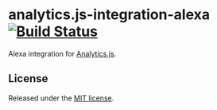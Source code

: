 # analytics.js-integration-alexa [![Build Status][ci-badge]][ci-link]

Alexa integration for [Analytics.js][].

## License

Released under the [MIT license](License.md).


[Analytics.js]: https://segment.com/docs/libraries/analytics.js/
[ci-link]: https://circleci.com/gh/segment-integrations/analytics.js-integration-alexa
[ci-badge]: https://circleci.com/gh/segment-integrations/analytics.js-integration-alexa.svg?style=svg
